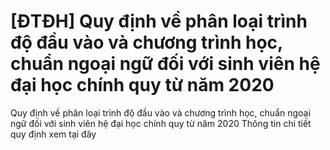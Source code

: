 # [ĐTĐH] Quy định về phân loại trình độ đầu vào và chương trình học, chuẩn ngoại ngữ đối với sinh viên hệ đại học chính quy từ năm 2020

Quy định về phân loại trình độ đầu vào và chương trình học, chuẩn ngoại ngữ đối với sinh viên hệ đại học chính quy từ năm 2020
        Thông tin chi tiết quy định xem tại đây